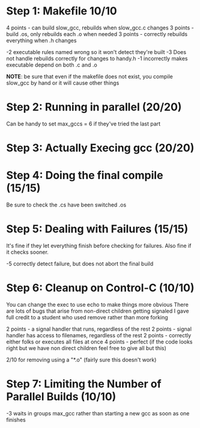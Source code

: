 # Step 1: Makefile 10/10

4 points - can build slow\_gcc, rebuilds when slow\_gcc.c changes
3 points - build .os, only rebuilds each .o when needed
3 points - correctly rebuilds everything when .h changes

-2 executable rules named wrong so it won't detect they're built
-3 Does not handle rebuilds correctly for changes to handy.h
-1 incorrectly makes executable depend on both .c and .o

**NOTE**: be sure that even if the makefile does not exist, you
compile slow_gcc by hand or it will cause other things

# Step 2: Running in parallel (20/20)

Can be handy to set max_gccs = 6 if they've tried the last part

# Step 3: Actually Execing gcc (20/20)
# Step 4: Doing the final compile (15/15)

Be sure to check the .cs have been switched .os

# Step 5: Dealing with Failures (15/15)

It's fine if they let everything finish before checking for failures.
Also fine if it checks sooner.

-5 correctly detect failure, but does not abort the final build

# Step 6: Cleanup on Control-C (10/10)

You can change the exec to use echo to make things more obvious
There are lots of bugs that arise from non-direct children getting signaled
I gave full credit to a student who used remove rather than more forking

2 points - a signal handler that runs, regardless of the rest
2 points - signal handler has access to filenames, regardless of the rest
2 points - correctly either folks or executes all files at once
4 points - perfect (if the code looks right but we have non direct children feel free to give all but this)

2/10 for removing using a "*.o" (fairly sure this doesn't work)

# Step 7: Limiting the Number of Parallel Builds (10/10)

-3 waits in groups max_gcc rather than starting a new gcc as soon as one finishes 
